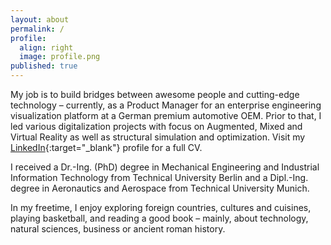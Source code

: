```yaml
---
layout: about
permalink: /
profile:
  align: right
  image: profile.png
published: true
---
```


My job is to build bridges between awesome people and cutting-edge technology – currently, as a Product Manager for an enterprise engineering visualization platform at a German premium automotive OEM. Prior to that, I led various digitalization projects with focus on Augmented, Mixed and Virtual Reality as well as structural simulation and optimization. Visit my [LinkedIn](https://www.linkedin.com/in/nicoschall/){:target="_blank"} profile for a full CV.

I received a Dr.-Ing. (PhD) degree in Mechanical Engineering and Industrial Information Technology from Technical University Berlin and a Dipl.-Ing. degree in Aeronautics and Aerospace from Technical University Munich.

In my freetime, I enjoy exploring foreign countries, cultures and cuisines, playing basketball, and reading a good book – mainly, about technology, natural sciences, business or ancient roman history.

